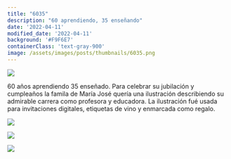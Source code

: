 ```yaml
---
title: "6035"
description: "60 aprendiendo, 35 enseñando"
date: '2022-04-11'
modified_date: '2022-04-11'
background: '#F9F6E7'
containerClass: 'text-gray-900'
image: /assets/images/posts/thumbnails/6035.png
---
```


![](/assets/images/posts/6035/000.png)

60 años aprendiendo 35 enseñado. Para celebrar su jubilación y cumpleaños la famila de María José quería una ilustración describiendo su admirable carrera como profesora y educadora.
La ilustración fué usada para invitaciones digitales, etiquetas de vino y enmarcada como regalo.


![](/assets/images/posts/6035/001.png)

![](/assets/images/posts/6035/002.png)

![](/assets/images/posts/6035/003.png)
